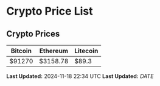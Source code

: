 # Crypto Price List

## Crypto Prices
| Bitcoin | Ethereum | Litecoin |
| ------- | -------- | -------- |
| $91270 | $3158.78 | $89.3 |
**Last Updated:** 2024-11-18 22:34 UTC
**Last Updated:** $DATE$
